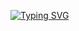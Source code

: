 [![Typing SVG](https://readme-typing-svg.demolab.com?font=Fira+Code&duration=2500&pause=750&random=false&width=435&lines=Hi!+Im+NullDev!;You+just+found+my+profile!;Have+a+look+arround+)](https://git.io/typing-svg)
